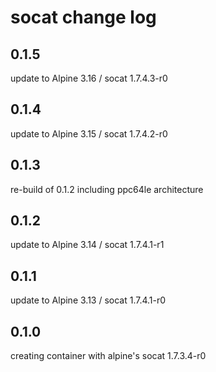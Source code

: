 # socat change log

## 0.1.5
update to Alpine 3.16 / socat 1.7.4.3-r0

## 0.1.4
update to Alpine 3.15 / socat 1.7.4.2-r0

## 0.1.3
re-build of 0.1.2 including ppc64le architecture

## 0.1.2
update to Alpine 3.14 / socat 1.7.4.1-r1

## 0.1.1
update to Alpine 3.13 / socat 1.7.4.1-r0

## 0.1.0
creating container with alpine's socat 1.7.3.4-r0

